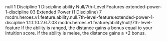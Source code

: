 <ability>
  <metadata>
    <class>null</class>
    <cost>1 Discipline</cost>
    <cost_amount>1</cost_amount>
    <cost_resource>Discipline</cost_resource>
    <feature_type>ability</feature_type>
    <file_dpath>Null/7th-Level Features</file_dpath>
    <item_id>extended-power-1-discipline</item_id>
    <item_index>03</item_index>
    <item_name>Extended Power (1 Discipline)</item_name>
    <level>7</level>
    <scc>mcdm.heroes.v1:feature.ability.null.7th-level-feature:extended-power-1-discipline</scc>
    <scdc>1.1.1:10.2.6.7:03</scdc>
    <source>mcdm.heroes.v1</source>
    <type>feature/ability/null/7th-level-feature</type>
  </metadata>
  <effects>
    <effect type="mundane">If the ability is ranged, the distance gains a bonus equal to your Intuition score. If the ability is melee, the distance gains a +2 bonus.</effect>
  </effects>
</ability>
